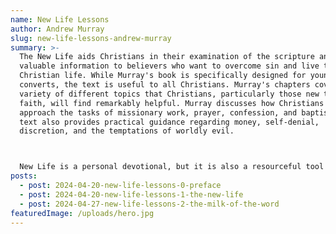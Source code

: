 ```yaml
---
name: New Life Lessons
author: Andrew Murray
slug: new-life-lessons-andrew-murray
summary: >-
  The New Life aids Christians in their examination of the scripture and offers
  valuable information to believers who want to overcome sin and live the
  Christian life. While Murray's book is specifically designed for young
  converts, the text is useful to all Christians. Murray's chapters cover a
  variety of different topics that Christians, particularly those new to the
  faith, will find remarkably helpful. Murray discusses how Christians should
  approach the tasks of missionary work, prayer, confession, and baptism. The
  text also provides practical guidance regarding money, self-denial,
  discretion, and the temptations of worldly evil.



  New Life is a personal devotional, but it is also a resourceful tool for large congregations, small groups, and prayer meetings. The text is simply and easy to understand, and while each individual entry is rather short, Murray supplies substantial scriptural reference for further exploration.
posts:
  - post: 2024-04-20-new-life-lessons-0-preface
  - post: 2024-04-20-new-life-lessons-1-the-new-life
  - post: 2024-04-27-new-life-lessons-2-the-milk-of-the-word
featuredImage: /uploads/hero.jpg
---
```

